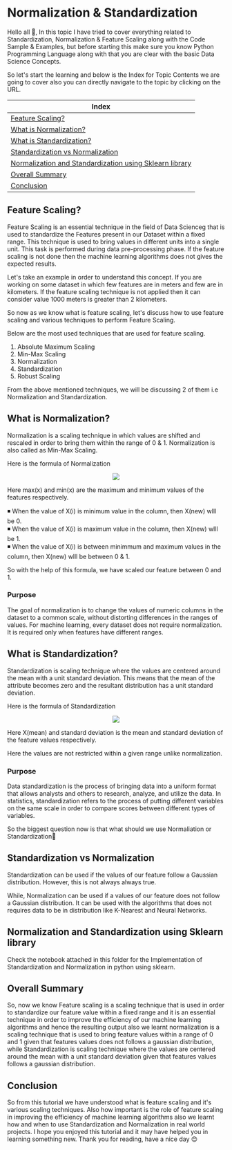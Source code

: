 # Normalization & Standardization

Hello all 👋,
In this topic I have tried to cover everything related to Standardization, Normalization & Feature Scaling along with the Code Sample & Examples, but before starting this make sure you know Python Programming Language along with that you are clear with the basic Data Science Concepts.

So let's start the learning and below is the Index for Topic Contents we are going to cover also you can directly navigate to the topic by clicking on the URL.

| Index                                                                              |
| ---------------------------------------------------------------------------------- |
| [Feature Scaling?](#feature-scaling)                                               |
| [What is Normalization?](#what-is-normalization)                                   |
| [What is Standardization?](#what-is-standardization)                               |
| [Standardization vs Normalization](#standardization-vs-normalization)              |
| [Normalization and Standardization using Sklearn library](#normalization-and-standardization-using-sklearn-library)        |
| [Overall Summary](#overall-summary)                                                |
| [Conclusion](#conclusion)                                                          |

## Feature Scaling?

Feature Scaling is an essential technique in the field of Data Scienceg that is used to standardize the Features present in our Dataset within a fixed range. This technique is used to bring values in different units into a single unit. This task is performed during data pre-processing phase. If the feature scaling is not done then the machine learning algorithms does not gives the expected results.

Let's take an example in order to understand this concept. If you are working on some dataset in which few features are in meters and few are in kilometers. If the feature scaling technique is not applied then it can consider value 1000 meters is greater than 2 kilometers.

So now as we know what is feature scaling, let's discuss how to use feature scaling and various techniques to perform Feature Scaling.

Below are the most used techniques that are used for feature scaling.

1. Absolute Maximum Scaling
2. Min-Max Scaling
3. Normalization
4. Standardization
5. Robust Scaling

From the above mentioned techniques, we will be discussing 2 of them i.e Normalization and Standardization.

## What is Normalization?

Normalization is a scaling technique in which values are shifted and rescaled in order to bring them within the range of 0 & 1. Normalization is also called as Min-Max Scaling.

Here is the formula of Normalization

<p align="center">  <img  src="https://www.geeksforgeeks.org/wp-content/ql-cache/quicklatex.com-282fedefcd0fdf4868ad00ca7e161849_l3.svg">  </p>

Here max(x) and min(x) are the maximum and minimum values of the features respectively.
<br/>

◾ When the value of X(i) is minimum value in the column, then X(new) wlll be 0.
<br/>
◾ When the value of X(i) is maximum value in the column, then X(new) wlll be 1.
<br/>
◾ When the value of X(i) is between minimmum and maximum values in the column, then X(new) wlll be between 0 & 1.

So with the help of this formula, we have scaled our feature between 0 and 1.

### Purpose
The goal of normalization is to change the values of numeric columns in the dataset to a common scale, without distorting differences in the ranges of values. For machine learning, every dataset does not require normalization. It is required only when features have different ranges.

## What is Standardization?

Standardization is scaling technique where the values are centered around the mean with a unit standard deviation. This means that the mean of the attribute becomes zero and the resultant distribution has a unit standard deviation.

Here is the formula of Standardization

<p align="center">  <img  src="https://www.geeksforgeeks.org/wp-content/ql-cache/quicklatex.com-98d57b82f228c735de66f69c749a14c7_l3.svg">  </p>

Here X(mean) and standard deviation is the mean and standard deviation of the feature values respectively.

Here the values are not restricted within a given range unlike normalization.

### Purpose
Data standardization is the process of bringing data into a uniform format that allows analysts and others to research, analyze, and utilize the data. In statistics, standardization refers to the process of putting different variables on the same scale in order to compare scores between different types of variables.

So the biggest question now is that what should we use Normaliation or Standardization🤔

## Standardization vs Normalization

Standardization can be used if the values of our feature follow a Gaussian distribution. However, this is not always always true.

While, Normalization can be used if a values of our feature does not follow a Gaussian distribution. It can be used with the algorithms that does not requires data to be in distribution like K-Nearest and Neural Networks.

## Normalization and Standardization using Sklearn library

Check the notebook attached in this folder for the Implementation of Standardization and Normalization in python using sklearn.

## Overall Summary

So, now we know Feature scaling is a scaling technique that is used in order to standardize our feature value within a fixed range and it is an essential technique in order to improve the efficiency of our machine learning algorithms and hence the resulting output also we learnt normalization is a scaling technique that is used to bring feature values within a range of 0 and 1 given that features values does not follows a gaussian distribution, while Standardization is scaling technique where the values are centered around the mean with a unit standard deviation given that features values follows a gaussian distribution.

## Conclusion

So from this tutorial we have understood what is feature scaling and it's various scaling techniques. Also how important is the role of feature scaling in improving the efficiency of machine learning algorithms also we learnt how and when to use Standardization and Normalization in real world projects. I hope you enjoyed this tutorial and it may have helped you in learning something new. Thank you for reading, have a nice day 😊
